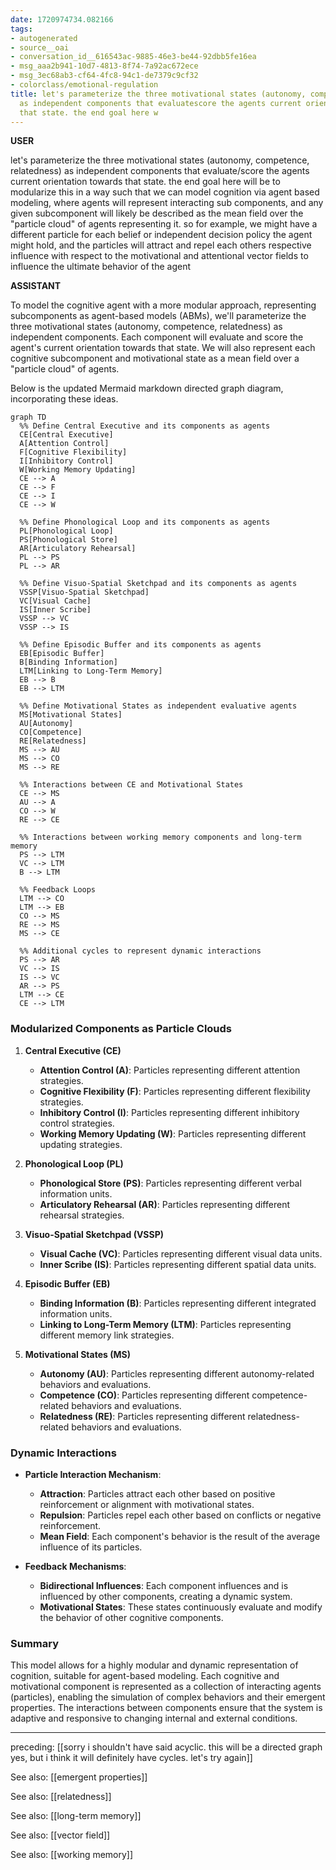 ```yaml
---
date: 1720974734.082166
tags:
- autogenerated
- source__oai
- conversation_id__616543ac-9885-46e3-be44-92dbb5fe16ea
- msg_aaa2b941-10d7-4813-8f74-7a92ac672ece
- msg_3ec68ab3-cf64-4fc8-94c1-de7379c9cf32
- colorclass/emotional-regulation
title: let's parameterize the three motivational states (autonomy, competence, relatedness)
  as independent components that evaluatescore the agents current orientation towards
  that state. the end goal here w
---
```


**USER**

let's parameterize the three motivational states (autonomy, competence, relatedness) as independent components that evaluate/score the agents current orientation towards that state. the end goal here will be to modularize this in a way such that we can model cognition via agent based modeling, where agents will represent interacting sub components, and any given subcomponent will likely be described as the mean field over the "particle cloud" of agents representing it. so for example, we might have a different particle for each belief or independent decision policy the agent might hold, and the particles will attract and repel each others respective influence with respect to the motivational and attentional vector fields to influence the ultimate behavior of the agent


**ASSISTANT**

To model the cognitive agent with a more modular approach, representing subcomponents as agent-based models (ABMs), we'll parameterize the three motivational states (autonomy, competence, relatedness) as independent components. Each component will evaluate and score the agent's current orientation towards that state. We will also represent each cognitive subcomponent and motivational state as a mean field over a "particle cloud" of agents.

Below is the updated Mermaid markdown directed graph diagram, incorporating these ideas.

```mermaid
graph TD
  %% Define Central Executive and its components as agents
  CE[Central Executive]
  A[Attention Control]
  F[Cognitive Flexibility]
  I[Inhibitory Control]
  W[Working Memory Updating]
  CE --> A
  CE --> F
  CE --> I
  CE --> W
  
  %% Define Phonological Loop and its components as agents
  PL[Phonological Loop]
  PS[Phonological Store]
  AR[Articulatory Rehearsal]
  PL --> PS
  PL --> AR
  
  %% Define Visuo-Spatial Sketchpad and its components as agents
  VSSP[Visuo-Spatial Sketchpad]
  VC[Visual Cache]
  IS[Inner Scribe]
  VSSP --> VC
  VSSP --> IS
  
  %% Define Episodic Buffer and its components as agents
  EB[Episodic Buffer]
  B[Binding Information]
  LTM[Linking to Long-Term Memory]
  EB --> B
  EB --> LTM

  %% Define Motivational States as independent evaluative agents
  MS[Motivational States]
  AU[Autonomy]
  CO[Competence]
  RE[Relatedness]
  MS --> AU
  MS --> CO
  MS --> RE
  
  %% Interactions between CE and Motivational States
  CE --> MS
  AU --> A
  CO --> W
  RE --> CE

  %% Interactions between working memory components and long-term memory
  PS --> LTM
  VC --> LTM
  B --> LTM

  %% Feedback Loops
  LTM --> CO
  LTM --> EB
  CO --> MS
  RE --> MS
  MS --> CE

  %% Additional cycles to represent dynamic interactions
  PS --> AR
  VC --> IS
  IS --> VC
  AR --> PS
  LTM --> CE
  CE --> LTM
```

### Modularized Components as Particle Clouds

1. **Central Executive (CE)**
   - **Attention Control (A)**: Particles representing different attention strategies.
   - **Cognitive Flexibility (F)**: Particles representing different flexibility strategies.
   - **Inhibitory Control (I)**: Particles representing different inhibitory control strategies.
   - **Working Memory Updating (W)**: Particles representing different updating strategies.

2. **Phonological Loop (PL)**
   - **Phonological Store (PS)**: Particles representing different verbal information units.
   - **Articulatory Rehearsal (AR)**: Particles representing different rehearsal strategies.

3. **Visuo-Spatial Sketchpad (VSSP)**
   - **Visual Cache (VC)**: Particles representing different visual data units.
   - **Inner Scribe (IS)**: Particles representing different spatial data units.

4. **Episodic Buffer (EB)**
   - **Binding Information (B)**: Particles representing different integrated information units.
   - **Linking to Long-Term Memory (LTM)**: Particles representing different memory link strategies.

5. **Motivational States (MS)**
   - **Autonomy (AU)**: Particles representing different autonomy-related behaviors and evaluations.
   - **Competence (CO)**: Particles representing different competence-related behaviors and evaluations.
   - **Relatedness (RE)**: Particles representing different relatedness-related behaviors and evaluations.

### Dynamic Interactions

- **Particle Interaction Mechanism**: 
  - **Attraction**: Particles attract each other based on positive reinforcement or alignment with motivational states.
  - **Repulsion**: Particles repel each other based on conflicts or negative reinforcement.
  - **Mean Field**: Each component's behavior is the result of the average influence of its particles.

- **Feedback Mechanisms**: 
  - **Bidirectional Influences**: Each component influences and is influenced by other components, creating a dynamic system.
  - **Motivational States**: These states continuously evaluate and modify the behavior of other cognitive components.

### Summary

This model allows for a highly modular and dynamic representation of cognition, suitable for agent-based modeling. Each cognitive and motivational component is represented as a collection of interacting agents (particles), enabling the simulation of complex behaviors and their emergent properties. The interactions between components ensure that the system is adaptive and responsive to changing internal and external conditions.


---

preceding: [[sorry i shouldn't have said acyclic. this will be a directed graph yes, but i think it will definitely have cycles. let's try again]]

See also: [[emergent properties]]


See also: [[relatedness]]


See also: [[long-term memory]]


See also: [[vector field]]


See also: [[working memory]]